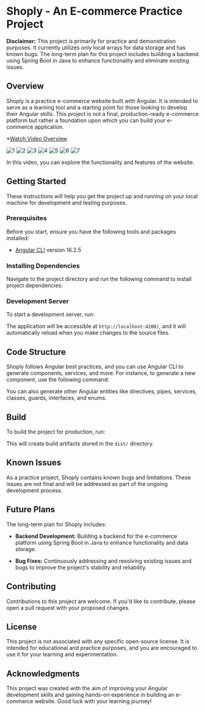 # Shoply - An E-commerce Practice Project

**Disclaimer:** This project is primarily for practice and demonstration purposes. It currently utilizes only local
arrays for data storage and has known bugs. The long-term plan for this project includes building a backend using Spring
Boot in Java to enhance functionality and eliminate existing issues.

## Overview

Shoply is a practice e-commerce website built with Angular. It is intended to serve as a learning tool and a starting
point for those looking to develop their Angular skills. This project is not a final, production-ready e-commerce
platform but rather a foundation upon which you can build your e-commerce application.

*[Watch Video Overview](https://drive.google.com/file/d/16bsM_XcV3sAHV7nUMxqi1KyxvCNNOoLv/view?usp=drivesdk)

![1](https://github.com/arentalb/shoply-angular/assets/70669302/113e94b7-7e4a-4a24-bdb8-c46de0dd23d8)
![2](https://github.com/arentalb/shoply-angular/assets/70669302/5dab1d1d-627a-436b-a0f3-c1d36ca80412)
![3](https://github.com/arentalb/shoply-angular/assets/70669302/c3c6608d-9eee-4450-92ff-2de1c45e1f1d)
![4](https://github.com/arentalb/shoply-angular/assets/70669302/7fdda778-7115-42bb-b4d9-fc7b09e15dda)
![5](https://github.com/arentalb/shoply-angular/assets/70669302/e86afc4e-2ded-458c-b881-0d9b44b80abe)
![6](https://github.com/arentalb/shoply-angular/assets/70669302/96377c55-a8d9-4959-9435-69043096b902)
![7](https://github.com/arentalb/shoply-angular/assets/70669302/c3b63330-fcf5-45a0-8128-3cf462853ed7)

In this video, you can explore the functionality and features of the website.

## Getting Started

These instructions will help you get the project up and running on your local machine for development and testing
purposes.

### Prerequisites

Before you start, ensure you have the following tools and packages installed:

- [Angular CLI](https://github.com/angular/angular-cli) version 16.2.5

### Installing Dependencies

Navigate to the project directory and run the following command to install project dependencies:

### Development Server

To start a development server, run:

The application will be accessible at `http://localhost:4200/`, and it will automatically reload when you make changes
to the source files.

## Code Structure

Shoply follows Angular best practices, and you can use Angular CLI to generate components, services, and more. For
instance, to generate a new component, use the following command:

You can also generate other Angular entities like directives, pipes, services, classes, guards, interfaces, and enums.

## Build

To build the project for production, run:

This will create build artifacts stored in the `dist/` directory.

## Known Issues

As a practice project, Shoply contains known bugs and limitations. These issues are not final and will be addressed as
part of the ongoing development process.

## Future Plans

The long-term plan for Shoply includes:

- **Backend Development:** Building a backend for the e-commerce platform using Spring Boot in Java to enhance
  functionality and data storage.

- **Bug Fixes:** Continuously addressing and resolving existing issues and bugs to improve the project's stability and
  reliability.

## Contributing

Contributions to this project are welcome. If you'd like to contribute, please open a pull request with your proposed
changes.

## License

This project is not associated with any specific open-source license. It is intended for educational and practice
purposes, and you are encouraged to use it for your learning and experimentation.

## Acknowledgments

This project was created with the aim of improving your Angular development skills and gaining hands-on experience in
building an e-commerce website. Good luck with your learning journey!
